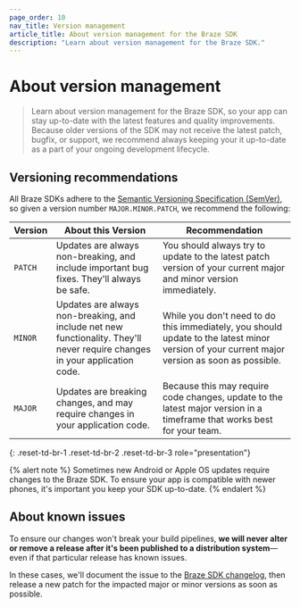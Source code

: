 ```yaml
---
page_order: 10
nav_title: Version management
article_title: About version management for the Braze SDK
description: "Learn about version management for the Braze SDK."
---
```


# About version management

> Learn about version management for the Braze SDK, so your app can stay up-to-date with the latest features and quality improvements. Because older versions of the SDK may not receive the latest patch, bugfix, or support, we recommend always keeping your it up-to-date as a part of your ongoing development lifecycle.

## Versioning recommendations

All Braze SDKs adhere to the [Semantic Versioning Specification (SemVer)](https://semver.org/), so given a version number `MAJOR.MINOR.PATCH`, we recommend the following:

|Version|About this Version|Recommendation|
|-------|------------------|--------------|
| `PATCH` | Updates are always non-breaking, and include important bug fixes. They'll always be safe. | You should always try to update to the latest patch version of your current major and minor version immediately. |
| `MINOR` | Updates are always non-breaking, and include net new functionality. They'll never require changes in your application code. | While you don't need to do this immediately, you should update to the latest minor version of your current major version as soon as possible. 
| `MAJOR` | Updates are breaking changes, and may require changes in your application code. | Because this may require code changes, update to the latest major version in a timeframe that works best for your team. |
{: .reset-td-br-1 .reset-td-br-2 .reset-td-br-3 role="presentation"}

{% alert note %}
Sometimes new Android or Apple OS updates require changes to the Braze SDK. To ensure your app is compatible with newer phones, it's important you keep your SDK up-to-date.
{% endalert %}

## About known issues

To ensure our changes won't break your build pipelines, **we will never alter or remove a release after it's been published to a distribution system**&#8212;even if that particular release has known issues.

In these cases, we'll document the issue to the [Braze SDK changelog]({{site.baseurl}}/developer_guide/changelogs/), then release a new patch for the impacted major or minor versions as soon as possible.
